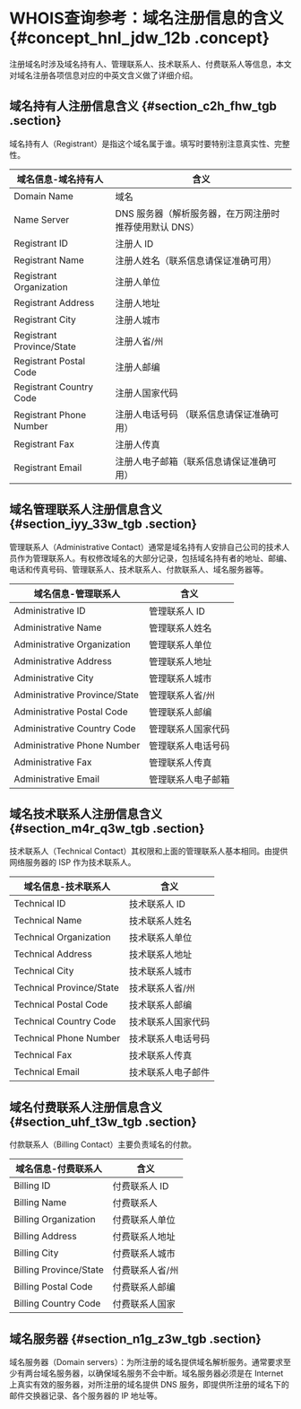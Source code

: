 # WHOIS查询参考：域名注册信息的含义 {#concept_hnl_jdw_12b .concept}

注册域名时涉及域名持有人、管理联系人、技术联系人、付费联系人等信息，本文对域名注册各项信息对应的中英文含义做了详细介绍。

## 域名持有人注册信息含义 {#section_c2h_fhw_tgb .section}

域名持有人（Registrant）是指这个域名属于谁。填写时要特别注意真实性、完整性。

|域名信息-域名持有人|含义|
|----------|--|
|Domain Name|域名|
|Name Server|DNS 服务器（解析服务器，在万网注册时推荐使用默认 DNS）|
|Registrant ID|注册人 ID|
|Registrant Name|注册人姓名（联系信息请保证准确可用）|
|Registrant Organization|注册人单位|
|Registrant Address|注册人地址|
|Registrant City|注册人城市|
|Registrant Province/State|注册人省/州|
|Registrant Postal Code|注册人邮编|
|Registrant Country Code|注册人国家代码|
|Registrant Phone Number|注册人电话号码 （联系信息请保证准确可用）|
|Registrant Fax|注册人传真|
|Registrant Email|注册人电子邮箱（联系信息请保证准确可用）|

## 域名管理联系人注册信息含义 {#section_iyy_33w_tgb .section}

管理联系人（Administrative Contact）通常是域名持有人安排自己公司的技术人员作为管理联系人。有权修改域名的大部分记录，包括域名持有者的地址、邮编、电话和传真号码、管理联系人、技术联系人、付款联系人、域名服务器等。

|域名信息-管理联系人|含义|
|----------|--|
|Administrative ID|管理联系人 ID|
|Administrative Name|管理联系人姓名|
|Administrative Organization|管理联系人单位|
|Administrative Address|管理联系人地址|
|Administrative City|管理联系人城市|
|Administrative Province/State|管理联系人省/州|
|Administrative Postal Code|管理联系人邮编|
|Administrative Country Code|管理联系人国家代码|
|Administrative Phone Number|管理联系人电话号码|
|Administrative Fax|管理联系人传真|
|Administrative Email|管理联系人电子邮箱|

## 域名技术联系人注册信息含义 {#section_m4r_q3w_tgb .section}

技术联系人（Technical Contact）其权限和上面的管理联系人基本相同。由提供网络服务器的 ISP 作为技术联系人。

|域名信息-技术联系人|含义|
|----------|--|
|Technical ID|技术联系人 ID|
|Technical Name|技术联系人姓名|
|Technical Organization|技术联系人单位|
|Technical Address|技术联系人地址|
|Technical City|技术联系人城市|
|Technical Province/State|技术联系人省/州|
|Technical Postal Code|技术联系人邮编|
|Technical Country Code|技术联系人国家代码|
|Technical Phone Number|技术联系人电话号码|
|Technical Fax|技术联系人传真|
|Technical Email|技术联系人电子邮件|

## 域名付费联系人注册信息含义 {#section_uhf_t3w_tgb .section}

付款联系人（Billing Contact）主要负责域名的付款。

|域名信息-付费联系人|含义|
|----------|--|
|Billing ID|付费联系人 ID|
|Billing Name|付费联系人|
|Billing Organization|付费联系人单位|
|Billing Address|付费联系人地址|
|Billing City|付费联系人城市|
|Billing Province/State|付费联系人省/州|
|Billing Postal Code|付费联系人邮编|
|Billing Country Code|付费联系人国家|

## 域名服务器 {#section_n1g_z3w_tgb .section}

域名服务器（Domain servers）：为所注册的域名提供域名解析服务。通常要求至少有两台域名服务器，以确保域名服务不会中断。域名服务器必须是在 Internet 上真实有效的服务器，对所注册的域名提供 DNS 服务，即提供所注册的域名下的邮件交换器记录、各个服务器的 IP 地址等。

